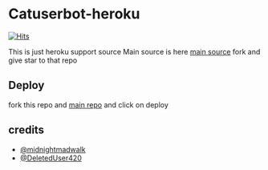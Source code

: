 # Catuserbot-heroku
[![Hits](https://hits.seeyoufarm.com/api/count/incr/badge.svg?url=https%3A%2F%2Fgithub.com%2FMr-confused%2Fnekopack&count_bg=%2379C83D&title_bg=%23555555&icon=&icon_color=%23E7E7E7&title=hits&edge_flat=false)](https://hits.seeyoufarm.com)

This is just heroku support source 
Main source is here [main source](https://github.com/sandy1709/catuserbot) fork and give star to that repo 

## Deploy

fork this repo and [main repo](https://github.com/McflyCast9273/catuserbot) and click on deploy


## credits
   - [@midnightmadwalk](https://t.me/midnightmadwalk)
   - [@DeletedUser420](https://t.me/DeletedUser420)
